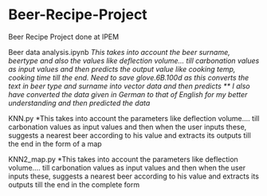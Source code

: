 # Beer-Recipe-Project
Beer Recipe Project done at IPEM

Beer data analysis.ipynb
*This takes into account the beer surname, beertype and also the values like deflection volume... till carbonation values as input values and then predicts the output value like cooking temp, cooking time till the end.
*Need to save glove.6B.100d as this converts the text in beer type and surname into vector data and then predicts
** I also have converted the data given in German to that of English for my better understanding and then predicted the data**

KNN.py
*This takes into account the parameters like deflection volume.... till carbonation values as input values and then when the user inputs these, suggests a nearest beer according to his value and extracts its outputs till the end in the form of a map

KNN2_map.py
*This takes into account the parameters like deflection volume.... till carbonation values as input values and then when the user inputs these, suggests a nearest beer according to his value and extracts its outputs till the end in the complete form
